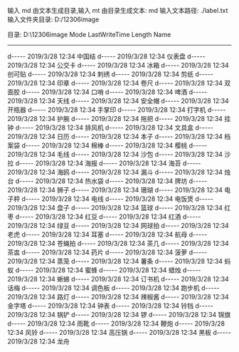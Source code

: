 输入 md 由文本生成目录,输入 mt 由目录生成文本: md 
输入文本路径: ./label.txt 
输入文件夹目录: D:/12306image

目录: D:\12306image
Mode LastWriteTime Length Name 
---- ------------- ------ ---- 
d----- 2019/3/28 12:34 中国结
d----- 2019/3/28 12:34 仪表盘 
d----- 2019/3/28 12:34 公交卡 
d----- 2019/3/28 12:34 冰箱 
d----- 2019/3/28 12:34 创可贴 
d----- 2019/3/28 12:34 刺绣 
d----- 2019/3/28 12:34 剪纸 
d----- 2019/3/28 12:34 印章 
d----- 2019/3/28 12:34 卷尺 
d----- 2019/3/28 12:34 双面胶 
d----- 2019/3/28 12:34 口哨 
d----- 2019/3/28 12:34 啤酒 
d----- 2019/3/28 12:34 天线 
d----- 2019/3/28 12:34 安全帽 
d----- 2019/3/28 12:34 开瓶器 
d----- 2019/3/28 12:34 手掌印 
d----- 2019/3/28 12:34 打字机 
d----- 2019/3/28 12:34 护腕 
d----- 2019/3/28 12:34 拖把 
d----- 2019/3/28 12:34 挂钟 
d----- 2019/3/28 12:34 排风机 
d----- 2019/3/28 12:34 文具盒 
d----- 2019/3/28 12:34 日历 
d----- 2019/3/28 12:34 本子 
d----- 2019/3/28 12:34 档案袋 
d----- 2019/3/28 12:34 棉棒 
d----- 2019/3/28 12:34 樱桃 
d----- 2019/3/28 12:34 毛线 
d----- 2019/3/28 12:34 沙包 
d----- 2019/3/28 12:34 沙拉 
d----- 2019/3/28 12:34 海报 
d----- 2019/3/28 12:34 海苔 
d----- 2019/3/28 12:34 海鸥 
d----- 2019/3/28 12:34 漏斗 
d----- 2019/3/28 12:34 烛台 
d----- 2019/3/28 12:34 热水袋 
d----- 2019/3/28 12:34 牌坊 
d----- 2019/3/28 12:34 狮子 
d----- 2019/3/28 12:34 珊瑚 
d----- 2019/3/28 12:34 电子秤 
d----- 2019/3/28 12:34 电线 
d----- 2019/3/28 12:34 电饭煲 
d----- 2019/3/28 12:34 盘子 
d----- 2019/3/28 12:34 篮球 
d----- 2019/3/28 12:34 红枣 
d----- 2019/3/28 12:34 红豆 
d----- 2019/3/28 12:34 红酒 
d----- 2019/3/28 12:34 绿豆 
d----- 2019/3/28 12:34 网球拍 
d----- 2019/3/28 12:34 老虎 
d----- 2019/3/28 12:34 耳塞 
d----- 2019/3/28 12:34 航母 
d----- 2019/3/28 12:34 苍蝇拍 
d----- 2019/3/28 12:34 茶几 
d----- 2019/3/28 12:34 茶盅 
d----- 2019/3/28 12:34 药片 
d----- 2019/3/28 12:34 菠萝 
d----- 2019/3/28 12:34 蒸笼 
d----- 2019/3/28 12:34 薯条 
d----- 2019/3/28 12:34 蚂蚁 
d----- 2019/3/28 12:34 蜜蜂 
d----- 2019/3/28 12:34 蜡烛 
d----- 2019/3/28 12:34 蜥蜴 
d----- 2019/3/28 12:34 订书机 
d----- 2019/3/28 12:34 话梅 
d----- 2019/3/28 12:34 调色板 
d----- 2019/3/28 12:34 跑步机 
d----- 2019/3/28 12:34 路灯 
d----- 2019/3/28 12:34 辣椒酱 
d----- 2019/3/28 12:34 金字塔 
d----- 2019/3/28 12:34 钟表 
d----- 2019/3/28 12:34 铃铛 
d----- 2019/3/28 12:34 锅铲 
d----- 2019/3/28 12:34 锣 
d----- 2019/3/28 12:34 锦旗 
d----- 2019/3/28 12:34 雨靴 
d----- 2019/3/28 12:34 鞭炮 
d----- 2019/3/28 12:34 风铃 
d----- 2019/3/28 12:34 高压锅 
d----- 2019/3/28 12:34 黑板 
d----- 2019/3/28 12:34 龙舟

